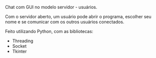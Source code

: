 Chat com GUI no modelo servidor - usuários.

Com o servidor aberto, um usuário pode abrir o programa, escolher seu nome e se comunicar com os outros usuários conectados.

Feito utilizando Python, com as bibliotecas:

- Threading
- Socket
- Tkinter
